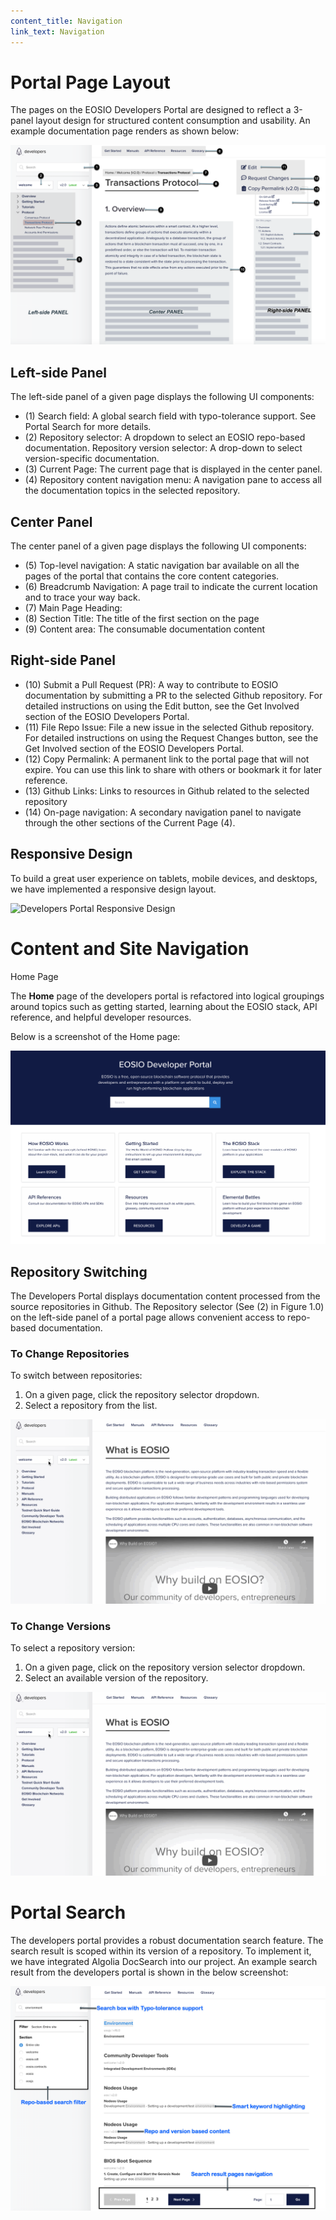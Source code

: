 ```yaml
---
content_title: Navigation
link_text: Navigation
---
```


# Portal Page Layout 

The pages on the EOSIO Developers Portal are designed to reflect a 3-panel layout design for structured content consumption and usability. An example documentation page renders as shown below: 

![Developers Portal Page Layout](portal-page-layout.png "portal page layout")

## Left-side Panel

The left-side panel of a given page displays the following UI components: 

* (1) Search field: A global search field with typo-tolerance support. See Portal Search for more details. 
* (2) Repository selector: A dropdown to select an EOSIO repo-based documentation. Repository version selector: A drop-down to select version-specific documentation. 
* (3) Current Page: The current page that is displayed in the center panel. 
* (4) Repository content navigation menu: A navigation pane to access all the documentation topics in the selected repository. 

## Center Panel
The center panel of a given page displays the following UI components: 

* (5) Top-level navigation: A static navigation bar available on all the pages of the portal that contains the core content categories.
* (6) Breadcrumb Navigation:  A page trail to indicate the current location and to trace your way back.
* (7) Main Page Heading: 
* (8) Section Title: The title of the first section on the page
* (9) Content area:  The consumable documentation content

## Right-side Panel

* (10) Submit a Pull Request (PR): A way to contribute to EOSIO documentation by submitting a PR to the selected Github repository. For detailed instructions on using the Edit button, see the Get Involved section of the EOSIO Developers Portal. 
* (11) File Repo Issue: File a new issue in the selected Github repository. For detailed instructions on using the Request Changes button, see the Get Involved section of the EOSIO Developers Portal. 
* (12) Copy Permalink: A permanent link to the portal page that will not expire. You can use this link to share with others or bookmark it for later reference. 
* (13) Github Links: Links to resources in Github related to the selected repository 
* (14) On-page navigation: A secondary navigation panel to navigate through the other sections of the Current Page (4). 

## Responsive Design

To build a great user experience on tablets, mobile devices, and desktops, we have implemented a responsive design layout. 

![Developers Portal Responsive Design](responsive-design.gif "responsive design")

# Content and Site Navigation

Home Page

The **Home** page of the developers portal is refactored into logical groupings around topics such as getting started, learning about the EOSIO stack, API reference, and helpful developer resources. 

Below is a screenshot of the Home page:

![Developers Portal Page Layout](dev-portal-home.png "dev portal home")

## Repository Switching 
The Developers Portal displays documentation content processed from the source repositories in Github. The Repository selector (See (2) in Figure 1.0) on the left-side panel of a portal page allows convenient access to repo-based documentation. 

### To Change Repositories
To switch between repositories:

1. On a given page, click the repository selector dropdown. 
2. Select a repository from the list. 

![Developers Portal Repo Switch](repo-switch.gif "repo switch")

### To Change Versions
To select a repository version: 

1. On a given page, click on the repository version selector dropdown. 
2. Select an available version of the repository.

![Developers Portal Version Switch](repo-switch.gif "version switch")

# Portal Search 

The developers portal provides a robust documentation search feature. The search result is scoped within its version of a repository. To implement it, we have integrated Algolia DocSearch into our project. An example search result from the developers portal is shown in the below screenshot:

![Developers Portal Search](portal-search.png "portal search")
